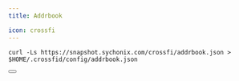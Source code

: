 ```yaml
---
title: Addrbook

icon: crossfi
---
```


<div class="code-block-wrapper">
  <pre><code>curl -Ls https://snapshot.sychonix.com/crossfi/addrbook.json > $HOME/.crossfid/config/addrbook.json</code></pre>
  <button class="copy-btn"><i class="fas fa-copy"></i></button>
</div>

